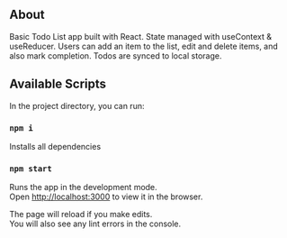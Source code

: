 ## About

Basic Todo List app built with React. State managed with useContext & useReducer. Users can add an item to the list, edit and delete items, and also mark completion. Todos are synced to local storage.

## Available Scripts

In the project directory, you can run:

### `npm i`
Installs all dependencies

### `npm start`

Runs the app in the development mode.<br />
Open [http://localhost:3000](http://localhost:3000) to view it in the browser.

The page will reload if you make edits.<br />
You will also see any lint errors in the console.
